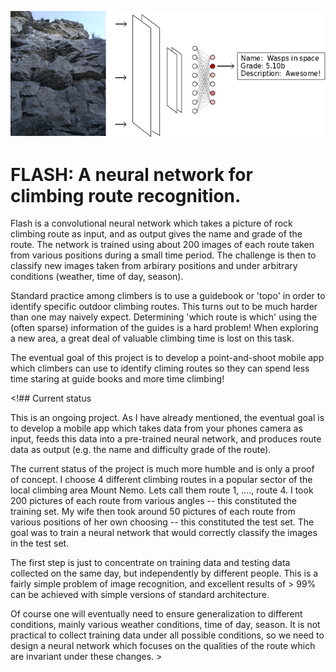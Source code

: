 ![GitHub Logo](https://github.com/jon-toledo/Flash/blob/master/images/FLASH.png)

# FLASH: A neural network for climbing route recognition.

Flash is a convolutional neural network which takes a picture of rock climbing route as input, and as output gives the name and grade of the route.  The network is trained using about 200 images of each route taken from various positions during a small time period.  The challenge is then to classify new images taken from arbirary positions and under arbitrary conditions (weather, time of day, season).

Standard practice among climbers is to use a guidebook or 'topo' in order to identify specific outdoor climbing routes. This turns out to be much harder than one may naively expect. Determining 'which route is which' using the (often sparse) information of the guides is a hard problem! When exploring a new area, a great deal of valuable climbing time is lost on this task.

The eventual goal of this project is to develop a point-and-shoot mobile app which climbers can use to identify climing routes so they can spend less time staring at guide books and more time climbing!  

<!## Current status

This is an ongoing project. As I have already mentioned, the eventual goal is to develop a mobile app which takes data from your phones camera as input, feeds this data into a pre-trained neural network, and produces route data as output (e.g. the name and difficulty grade of the route). 

The current status of the project is much more humble and is only a proof of concept. I choose 4 different climbing routes in a popular sector of the local climbing area Mount Nemo. Lets call them route 1, ...., route 4. I took 200 pictures of each route from various angles -- this constituted the training set. My wife then took around 50 pictures of each route from various positions of her own choosing -- this constituted the test set. The goal was to train a neural network that would correctly classify the images in the test set.  

The first step is just to concentrate on training data and testing data collected on the same day, but independently by different people. This is a fairly simple problem of image recognition, and excellent results of > 99% can be achieved with simple versions of standard architecture.

Of course one will eventually need to ensure generalization to different conditions, mainly various weather conditions, time of day, season. It is not practical to collect training data under all possible conditions, so we need to design a neural network which focuses on the qualities of the route which are invariant under these changes.  >


